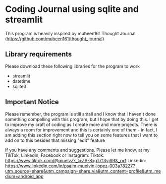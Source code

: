 # Coding Journal using sqlite and streamlit

This program is heavily inspired by mubeen161 Thought Journal (https://github.com/mubeen161/thought_journal)

## Library requirements
Please download these following libraries for the program to work
* streamlit
* datetime
* sqlite3

## Important Notice
Please remember, the program is still small and I know that I haven't done something compelling with this program, but I hope that by doing this. I get to improve my craft of coding as I create more and more projects. There is always a room for improvement and this is certainly one of them - in fact, I am adding this section right now to tell you on some features that I want to add on to this besides that missing "edit" feature

If you have any comments and suggestions. Please let me know, at my TikTok, Linkedin, Facebook or Instagram:
Tiktok: https://www.tiktok.com/@muelvz?_t=ZS-8xgT713yjSR&_r=1
Linkedin: https://www.linkedin.com/in/psalm-muelvin-lopez-003a78227?utm_source=share&utm_campaign=share_via&utm_content=profile&utm_medium=android_app
